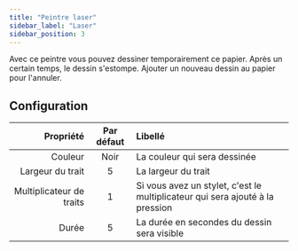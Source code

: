 ```yaml
---
title: "Peintre laser"
sidebar_label: "Laser"
sidebar_position: 3
---
```



Avec ce peintre vous pouvez dessiner temporairement ce papier. Après un certain temps, le dessin s'estompe. Ajouter un nouveau dessin au papier pour l'annuler.

## Configuration

|                Propriété | Par défaut | Libellé                                                                       |
| ------------------------:|:----------:|:----------------------------------------------------------------------------- |
|                  Couleur |    Noir    | La couleur qui sera dessinée                                                  |
|         Largeur du trait |     5      | La largeur du trait                                                           |
| Multiplicateur de traits |     1      | Si vous avez un stylet, c'est le multiplicateur qui sera ajouté à la pression |
|                    Durée |     5      | La durée en secondes du dessin sera visible                                   |
